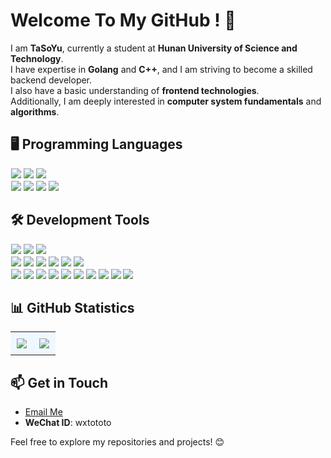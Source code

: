# Welcome To My GitHub ! 👋

I am **TaSoYu**, currently a student at **Hunan University of Science and Technology**. <br>
I have expertise in **Golang** and **C++**, and I am striving to become a skilled backend developer.<br>
I also have a basic understanding of **frontend technologies**. <br>
Additionally, I am deeply interested in **computer system fundamentals** and **algorithms**.<br>


## 🖥️ Programming Languages
<p style="margin: 1px 1px;">
  <img src="https://img.shields.io/badge/-Golang-007D7E?style=flat-square&logo=Go&logoColor=white" />
  <img src="https://img.shields.io/badge/-CPP-5c8dbc?style=flat-square&logo=cplusplus&logoColor=fff" />
  <img src="https://img.shields.io/badge/-Java-E11F22?style=flat-square&logo=Java&logoColor=white" />
</p>
<p style="margin : 1px 1px;">
  <img src="https://img.shields.io/badge/-HTML5-E34F26?style=flat-square&logo=HTML5&logoColor=white" />
  <img src="https://img.shields.io/badge/-CSS3-1572B6?style=flat-square&logo=CSS3&logoColor=white" />
  <img src="https://img.shields.io/badge/-JavaScript-F7DF1E?style=flat-square&logo=JavaScript&logoColor=black" />
  <img src="https://img.shields.io/badge/-Shell-777BB4?style=flat-square&logo=PowerShell&logoColor=white" />
</p>


## 🛠️ Development Tools
<p style="margin : 1px 1px;">
  <img src="https://img.shields.io/badge/-IDEA-000000?style=flat-square&logo=IntelliJ-IDEA&logoColor=white" />
  <img src="https://img.shields.io/badge/-CLion-000000?style=flat-square&logo=CLion&logoColor=white" />
  <img src="https://img.shields.io/badge/-VSCode-007ACC?style=flat-square&logo=Visual-Studio-Code&logoColor=white" />
</p>
<p style="margin : 1px 1px;">
  <img src="https://img.shields.io/badge/-Gin-00B16A?style=flat-square&logo=Go&logoColor=white" />
  <img src="https://img.shields.io/badge/-GoZero-1572B6?style=flat-square&logo=Go&logoColor=white" />
  <img src="https://img.shields.io/badge/-Spring-6DB33F?style=flat-square&logo=Spring&logoColor=white" />
  <img src="https://img.shields.io/badge/-Spring%20Boot-6DB33F?style=flat-square&logo=Spring-Boot&logoColor=white" />
  <img src="https://img.shields.io/badge/-Spring%20Cloud-6DB33F?style=flat-square&logo=Spring&logoColor=white" />
  <img src="https://img.shields.io/badge/-Vue.js-4FC08D?style=flat-square&logo=Vue.js&logoColor=white" />
</p>
<p style="margin : 1px 1px;">
  <img src="https://img.shields.io/badge/-Git-F05032?style=flat-square&logo=Git&logoColor=white" />
  <img src="https://img.shields.io/badge/-MySQL-4479A1?style=flat-square&logo=MySQL&logoColor=white" />
  <img src="https://img.shields.io/badge/-Redis-DC382D?style=flat-square&logo=Redis&logoColor=white" />
  <img src="https://img.shields.io/badge/-etcd-0078D7?style=flat-square&logo=etcd&logoColor=white" />
  <img src="https://img.shields.io/badge/-Nginx-009639?style=flat-square&logo=Nginx&logoColor=white" />
  <img src="https://img.shields.io/badge/-Docker-2496ED?style=flat-square&logo=Docker&logoColor=white" />
  <img src="https://img.shields.io/badge/-Kubernetes-326CE5?style=flat-square&logo=Kubernetes&logoColor=white" />
  <img src="https://img.shields.io/badge/-Zookeeper-FF9800?style=flat-square&logo=Apache-Zookeeper&logoColor=white" />
  <img src="https://img.shields.io/badge/-Windows-0078D6?style=flat-square&logo=Windows&logoColor=white" />
  <img src="https://img.shields.io/badge/-Linux-FCC624?style=flat-square&logo=Linux&logoColor=black" />
</p>


## 📊 GitHub Statistics
<div align="center">
  <table style="width:100%; border-collapse: collapse;">
    <tr>
      <td align="center" style="width:50%; padding:10px; background-color:#f0f8ff;">
        <img src="https://github-readme-stats.vercel.app/api?username=TaSoYu&show_icons=true&theme=tokyonight" />
      </td>
      <td align="center" style="width:50%; padding:10px; background-color:#f0f8ff;">
        <img src="https://github-readme-stats.vercel.app/api/top-langs/?username=TaSoYu&layout=compact&exclude_repo=LyFive.github.io&title_color=blue&icon_color=bb2acf&text_color=blue&bg_color=0,fbefc4,fba9ae)](https://github.com/anuraghazra/github-readme-stats" />
      </td>
    </tr>
  </table>
</div>




## 📫 Get in Touch
- [Email Me](mailto:1146278773@qq.com)
- **WeChat ID**:  wxtototo

Feel free to explore my repositories and projects! 😊

